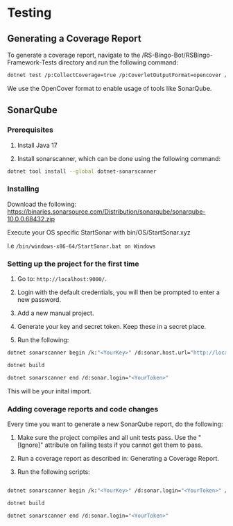 # Testing

## Generating a Coverage Report

To generate a coverage report, navigate to the /RS-Bingo-Bot/RSBingo-Framework-Tests directory and run the following command:

```bash
dotnet test /p:CollectCoverage=true /p:CoverletOutputFormat=opencover /p:CoverletOutput='./Coverage/coverage'
```

We use the OpenCover format to enable usage of tools like SonarQube.


## SonarQube

### Prerequisites

1. Install Java 17 

2. Install sonarscanner, which can be done using the following command:

```bash
dotnet tool install --global dotnet-sonarscanner 
```

### Installing 

Download the following: https://binaries.sonarsource.com/Distribution/sonarqube/sonarqube-10.0.0.68432.zip

Execute your OS specific StartSonar with bin/OS/StartSonar.xyz

I.e `/bin/windows-x86-64/StartSonar.bat on Windows`


### Setting up the project for the first time

1. Go to: `http://localhost:9000/`.

2. Login with the default credentials, you will then be prompted to enter a new password.

3. Add a new manual project.

4. Generate your key and secret token. Keep these in a secret place.

5. Run the following:

```bash
dotnet sonarscanner begin /k:"<YourKey>" /d:sonar.host.url="http://localhost:9000"  /d:sonar.token="<YourToken>"

dotnet build

dotnet sonarscanner end /d:sonar.login="<YourToken>"

```

This will be your inital import.


### Adding coverage reports and code changes

Every time you want to generate a new SonarQube report, do the following:

1. Make sure the project compiles and all unit tests pass. Use the "[Ignore]" attribute on failing tests if you cannot get them to pass.

2. Run a coverage report as described in: Generating a Coverage Report.

3. Run the following scripts:

```bash

dotnet sonarscanner begin /k:"<YourKey>" /d:sonar.login="<YourToken>" /d:sonar.host.url="http://localhost:9000" /d:sonar.cs.opencover.reportsPaths="RSBingo-Framework-Tests/Coverage/coverage.opencover.xml"

dotnet build

dotnet sonarscanner end /d:sonar.login="<YourToken>"
```